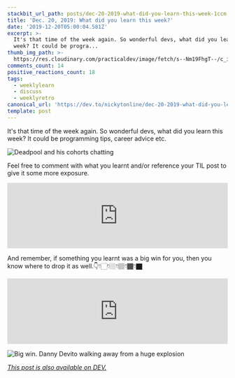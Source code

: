 ```yaml
---
stackbit_url_path: posts/dec-20-2019-what-did-you-learn-this-week-1ccm
title: 'Dec. 20, 2019: What did you learn this week?'
date: '2019-12-20T05:00:04.581Z'
excerpt: >-
  It's that time of the week again. So wonderful devs, what did you learn this
  week? It could be progra...
thumb_img_path: >-
  https://res.cloudinary.com/practicaldev/image/fetch/s--Nm19FhgT--/c_imagga_scale,f_auto,fl_progressive,h_420,q_auto,w_1000/https://thepracticaldev.s3.amazonaws.com/i/8ik6q8zt48h721rbzega.jpeg
comments_count: 14
positive_reactions_count: 18
tags:
  - weeklylearn
  - discuss
  - weeklyretro
canonical_url: 'https://dev.to/nickytonline/dec-20-2019-what-did-you-learn-this-week-1ccm'
template: post
---
```

It's that time of the week again. So wonderful devs, what did you learn this week? It could be programming tips, career advice etc.

![Deadpool and his cohorts chatting](https://media.giphy.com/media/w7fJO4TOqiaSQ/giphy-downsized-large.gif)

Feel free to comment with what you learnt and/or reference your TIL post to give it some more exposure.


<iframe class="liquidTag" src="https://dev.to/embed/tag?args=todayilearned" style="border: 0; width: 100%;"></iframe>


And remember, if something you learnt was a big win for you, then you know where to drop it as well.👇👇🏻👇🏼👇🏽👇🏾👇🏿


<iframe class="liquidTag" src="https://dev.to/embed/link?args=https%3A%2F%2Fdev.to%2Fjess%2Fwhat-was-your-win-this-week-38c1" style="border: 0; width: 100%;"></iframe>


![Big win. Danny Devito walking away from a huge explosion](https://media.giphy.com/media/U6pavBhRsbNbPzrwWg/giphy-downsized-large.gif)


*[This post is also available on DEV.](https://dev.to/nickytonline/dec-20-2019-what-did-you-learn-this-week-1ccm)*


<script>
const parent = document.getElementsByTagName('head')[0];
const script = document.createElement('script');
script.type = 'text/javascript';
script.src = 'https://cdnjs.cloudflare.com/ajax/libs/iframe-resizer/4.1.1/iframeResizer.min.js';
script.charset = 'utf-8';
script.onload = function() {
    window.iFrameResize({}, '.liquidTag');
};
parent.appendChild(script);
</script>    
